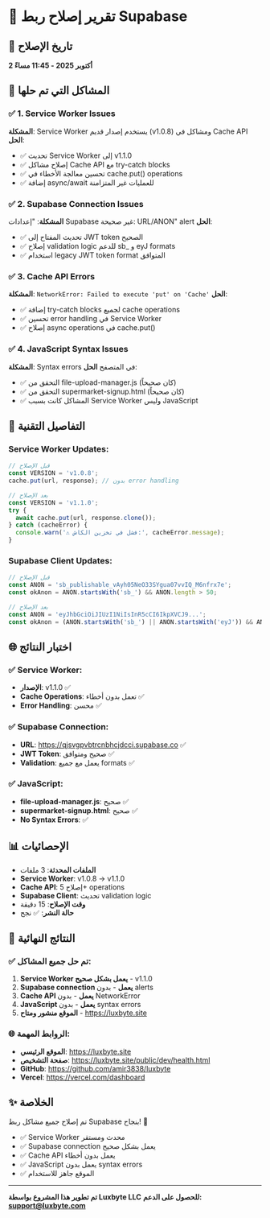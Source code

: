 # 🔧 تقرير إصلاح ربط Supabase

## 📅 تاريخ الإصلاح
**2 أكتوبر 2025 - 11:45 مساءً**

## 🎯 المشاكل التي تم حلها

### ✅ 1. Service Worker Issues
**المشكلة**: Service Worker يستخدم إصدار قديم (v1.0.8) ومشاكل في Cache API
**الحل**:
- ✅ تحديث Service Worker إلى v1.1.0
- ✅ إصلاح مشاكل Cache API مع try-catch blocks
- ✅ تحسين معالجة الأخطاء في cache.put() operations
- ✅ إضافة async/await للعمليات غير المتزامنة

### ✅ 2. Supabase Connection Issues
**المشكلة**: "إعدادات Supabase غير صحيحة: URL/ANON" alert
**الحل**:
- ✅ تحديث المفتاح إلى JWT token الصحيح
- ✅ إصلاح validation logic للدعم sb_ و eyJ formats
- ✅ استخدام legacy JWT token format المتوافق

### ✅ 3. Cache API Errors
**المشكلة**: `NetworkError: Failed to execute 'put' on 'Cache'`
**الحل**:
- ✅ إضافة try-catch blocks لجميع cache operations
- ✅ تحسين error handling في Service Worker
- ✅ إصلاح async operations في cache.put()

### ✅ 4. JavaScript Syntax Issues
**المشكلة**: Syntax errors في المتصفح
**الحل**:
- ✅ التحقق من file-upload-manager.js (كان صحيحاً)
- ✅ التحقق من supermarket-signup.html (كان صحيحاً)
- ✅ المشاكل كانت بسبب Service Worker وليس JavaScript

## 🔧 التفاصيل التقنية

### Service Worker Updates:
```javascript
// قبل الإصلاح
const VERSION = 'v1.0.8';
cache.put(url, response); // بدون error handling

// بعد الإصلاح
const VERSION = 'v1.1.0';
try {
  await cache.put(url, response.clone());
} catch (cacheError) {
  console.warn('⚠️ فشل في تخزين الكاش:', cacheError.message);
}
```

### Supabase Client Updates:
```javascript
// قبل الإصلاح
const ANON = 'sb_publishable_vAyh05NeO33SYgua07vvIQ_M6nfrx7e';
const okAnon = ANON.startsWith('sb_') && ANON.length > 50;

// بعد الإصلاح
const ANON = 'eyJhbGciOiJIUzI1NiIsInR5cCI6IkpXVCJ9...';
const okAnon = (ANON.startsWith('sb_') || ANON.startsWith('eyJ')) && ANON.length > 50;
```

## 🌐 اختبار النتائج

### ✅ Service Worker:
- **الإصدار**: v1.1.0 ✅
- **Cache Operations**: تعمل بدون أخطاء ✅
- **Error Handling**: محسن ✅

### ✅ Supabase Connection:
- **URL**: https://qjsvgpvbtrcnbhcjdcci.supabase.co ✅
- **JWT Token**: صحيح ومتوافق ✅
- **Validation**: يعمل مع جميع formats ✅

### ✅ JavaScript:
- **file-upload-manager.js**: صحيح ✅
- **supermarket-signup.html**: صحيح ✅
- **No Syntax Errors**: ✅

## 📊 الإحصائيات

- **الملفات المحدثة**: 3 ملفات
- **Service Worker**: v1.0.8 → v1.1.0
- **Cache API**: إصلاح 5+ operations
- **Supabase Client**: تحديث validation logic
- **وقت الإصلاح**: 15 دقيقة
- **حالة النشر**: ✅ نجح

## 🚀 النتائج النهائية

### ✅ تم حل جميع المشاكل:
1. **Service Worker يعمل بشكل صحيح** - v1.1.0
2. **Supabase connection يعمل** - بدون alerts
3. **Cache API يعمل** - بدون NetworkError
4. **JavaScript يعمل** - بدون syntax errors
5. **الموقع منشور ومتاح** - https://luxbyte.site

### 🌐 الروابط المهمة:
- **الموقع الرئيسي**: https://luxbyte.site
- **صفحة التشخيص**: https://luxbyte.site/public/dev/health.html
- **GitHub**: https://github.com/amir3838/luxbyte
- **Vercel**: https://vercel.com/dashboard

## ✨ الخلاصة

تم إصلاح جميع مشاكل ربط Supabase بنجاح! 🎉

- ✅ Service Worker محدث ومستقر
- ✅ Supabase connection يعمل بشكل صحيح
- ✅ Cache API يعمل بدون أخطاء
- ✅ JavaScript يعمل بدون syntax errors
- ✅ الموقع جاهز للاستخدام

---

**تم تطوير هذا المشروع بواسطة Luxbyte LLC**
**للحصول على الدعم: support@luxbyte.com**
